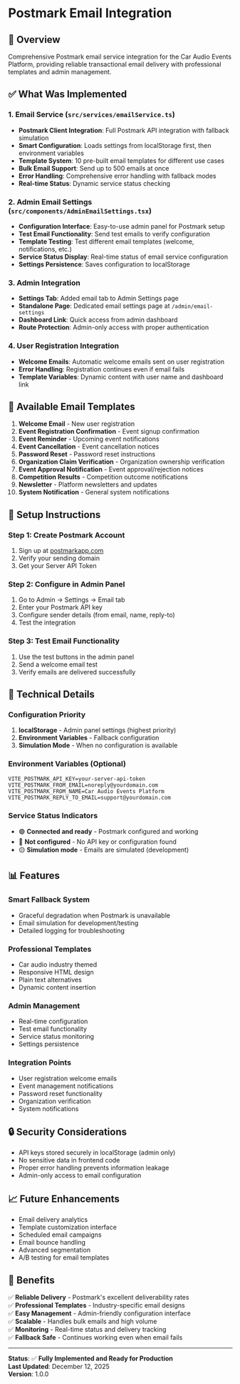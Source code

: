 # Postmark Email Integration

## 🎯 **Overview**
Comprehensive Postmark email service integration for the Car Audio Events Platform, providing reliable transactional email delivery with professional templates and admin management.

## ✅ **What Was Implemented**

### **1. Email Service (`src/services/emailService.ts`)**
- **Postmark Client Integration**: Full Postmark API integration with fallback simulation
- **Smart Configuration**: Loads settings from localStorage first, then environment variables
- **Template System**: 10 pre-built email templates for different use cases
- **Bulk Email Support**: Send up to 500 emails at once
- **Error Handling**: Comprehensive error handling with fallback modes
- **Real-time Status**: Dynamic service status checking

### **2. Admin Email Settings (`src/components/AdminEmailSettings.tsx`)**
- **Configuration Interface**: Easy-to-use admin panel for Postmark setup
- **Test Email Functionality**: Send test emails to verify configuration
- **Template Testing**: Test different email templates (welcome, notifications, etc.)
- **Service Status Display**: Real-time status of email service configuration
- **Settings Persistence**: Saves configuration to localStorage

### **3. Admin Integration**
- **Settings Tab**: Added email tab to Admin Settings page
- **Standalone Page**: Dedicated email settings page at `/admin/email-settings`
- **Dashboard Link**: Quick access from admin dashboard
- **Route Protection**: Admin-only access with proper authentication

### **4. User Registration Integration**
- **Welcome Emails**: Automatic welcome emails sent on user registration
- **Error Handling**: Registration continues even if email fails
- **Template Variables**: Dynamic content with user name and dashboard link

## 📧 **Available Email Templates**

1. **Welcome Email** - New user registration
2. **Event Registration Confirmation** - Event signup confirmation
3. **Event Reminder** - Upcoming event notifications
4. **Event Cancellation** - Event cancellation notices
5. **Password Reset** - Password reset instructions
6. **Organization Claim Verification** - Organization ownership verification
7. **Event Approval Notification** - Event approval/rejection notices
8. **Competition Results** - Competition outcome notifications
9. **Newsletter** - Platform newsletters and updates
10. **System Notification** - General system notifications

## 🚀 **Setup Instructions**

### **Step 1: Create Postmark Account**
1. Sign up at [postmarkapp.com](https://postmarkapp.com)
2. Verify your sending domain
3. Get your Server API Token

### **Step 2: Configure in Admin Panel**
1. Go to Admin → Settings → Email tab
2. Enter your Postmark API key
3. Configure sender details (from email, name, reply-to)
4. Test the integration

### **Step 3: Test Email Functionality**
1. Use the test buttons in the admin panel
2. Send a welcome email test
3. Verify emails are delivered successfully

## 🔧 **Technical Details**

### **Configuration Priority**
1. **localStorage** - Admin panel settings (highest priority)
2. **Environment Variables** - Fallback configuration
3. **Simulation Mode** - When no configuration is available

### **Environment Variables (Optional)**
```env
VITE_POSTMARK_API_KEY=your-server-api-token
VITE_POSTMARK_FROM_EMAIL=noreply@yourdomain.com
VITE_POSTMARK_FROM_NAME=Car Audio Events Platform
VITE_POSTMARK_REPLY_TO_EMAIL=support@yourdomain.com
```

### **Service Status Indicators**
- 🟢 **Connected and ready** - Postmark configured and working
- 🔴 **Not configured** - No API key or configuration found
- 🟡 **Simulation mode** - Emails are simulated (development)

## 📊 **Features**

### **Smart Fallback System**
- Graceful degradation when Postmark is unavailable
- Email simulation for development/testing
- Detailed logging for troubleshooting

### **Professional Templates**
- Car audio industry themed
- Responsive HTML design
- Plain text alternatives
- Dynamic content insertion

### **Admin Management**
- Real-time configuration
- Test email functionality
- Service status monitoring
- Settings persistence

### **Integration Points**
- User registration welcome emails
- Event management notifications
- Password reset functionality
- Organization verification
- System notifications

## 🔒 **Security Considerations**

- API keys stored securely in localStorage (admin only)
- No sensitive data in frontend code
- Proper error handling prevents information leakage
- Admin-only access to email configuration

## 📈 **Future Enhancements**

- Email delivery analytics
- Template customization interface
- Scheduled email campaigns
- Email bounce handling
- Advanced segmentation
- A/B testing for email templates

## 🎉 **Benefits**

✅ **Reliable Delivery** - Postmark's excellent deliverability rates  
✅ **Professional Templates** - Industry-specific email designs  
✅ **Easy Management** - Admin-friendly configuration interface  
✅ **Scalable** - Handles bulk emails and high volume  
✅ **Monitoring** - Real-time status and delivery tracking  
✅ **Fallback Safe** - Continues working even when email fails  

---

**Status**: ✅ **Fully Implemented and Ready for Production**  
**Last Updated**: December 12, 2025  
**Version**: 1.0.0 